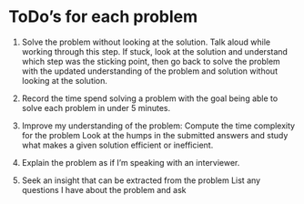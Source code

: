 # ToDo’s for each problem

1. Solve the problem without looking at the solution. Talk aloud while working through this step. If stuck, look at the solution and understand which step was the sticking point, then go back to solve the problem with the updated understanding of the problem and solution without looking at the solution. 

2. Record the time spend solving a problem with the goal being able to solve each problem in under 5 minutes. 

3. Improve my understanding of the problem:
Compute the time complexity for the problem
Look at the humps in the submitted answers and study what makes a given solution efficient or inefficient.  

4. Explain the problem as if I’m speaking with an interviewer. 

5. Seek an insight that can be extracted from the problem
List any questions I have about the problem and ask